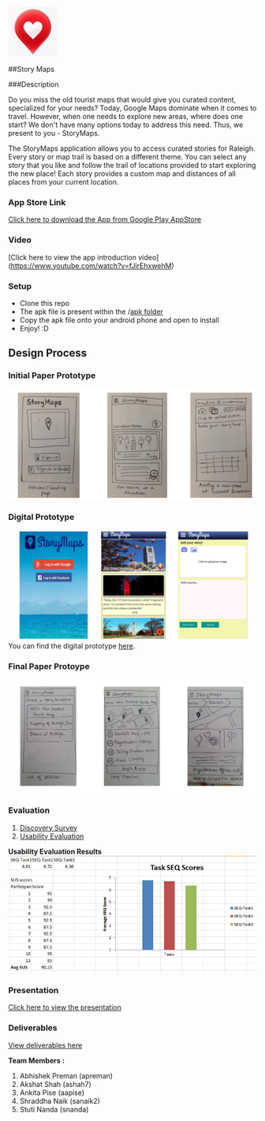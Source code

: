 
![](https://github.com/NCSUMobiles/Spring16-storymaps/blob/master/extra/thumbnail.jpeg)

##Story Maps

###Description

Do you miss the old tourist maps that would give you curated content, specialized for your needs? Today, Google Maps dominate when it comes to travel. However, when one needs to explore new areas, where does one start? We don't have many options today to address this need. Thus, we present to you - StoryMaps.

The StoryMaps application allows you to access curated stories for Raleigh. Every story or map trail is based on a different theme. You can select any story that you like and follow the trail of locations provided to start exploring the new place! Each story provides a custom map and distances of all places from your current location.

### App Store Link

[Click here to download the App from Google Play AppStore](https://play.google.com/store/apps/details?id=com.ionicframework.storymaps565921)

<h3>Video </h3>

[Click here to view the app introduction video] (https://www.youtube.com/watch?v=fJirEhxwehM)

### Setup

* Clone this repo
* The apk file is present within the /[apk folder](https://github.com/NCSUMobiles/Spring16-storymaps/tree/master/apk)
* Copy the apk file onto your android phone and open to install
* Enjoy! :D

## Design Process

### Initial Paper Prototype

![](https://github.com/NCSUMobiles/Spring16-storymaps/blob/master/extra/PaperPrototype1.png)

### Digital Prototype

![](https://github.com/NCSUMobiles/Spring16-storymaps/blob/master/extra/DigitalPrototype.png
 )
You can find the digital prototype [here](https://story-maps.bubbleapps.io/version-test/index?debug_mode=true).

### Final Paper Protoype

![](https://github.com/NCSUMobiles/Spring16-storymaps/blob/master/extra/PaperPrototype2.png
 )

### Evaluation

1. [Discovery Survey](https://docs.google.com/forms/d/1qplkhqsnnTJAyn7HBD2uD6WjjtLYWGGAg9s11yck9c8/viewform)
2. [Usability Evaluation](https://docs.google.com/a/ncsu.edu/forms/d/13TrXV7ro28-taXLUoKl7Z6wYEYiIS7gkimPv0cL2L6M/viewform) 

**Usability Evaluation Results**
![](https://github.com/NCSUMobiles/Spring16-storymaps/blob/master/extra/UsabilityEvaluationResult.PNG)
  
### Presentation
[Click here to view the presentation](https://docs.google.com/a/ncsu.edu/presentation/d/1mVmf0creKeftyMkHHphsJwjkLjRXa_Uwr-xVHdh0LcQ/edit?usp=sharing)

### Deliverables

[View deliverables here](https://github.com/NCSUMobiles/Spring16-storymaps/tree/master/extra)

**Team Members :**

1. Abhishek Preman (apreman)
2. Akshat Shah (ashah7)
3. Ankita Pise (aapise)
4. Shraddha Naik (sanaik2)
5. Stuti Nanda (snanda)

